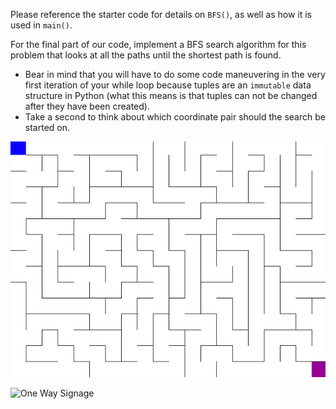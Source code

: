 <!--title={BFS}-->

<!--concepts={if_stmts.mdx,for_loops.mdx,while_loops.mdx,lists.mdx,indexing_lists.mdx}-->

<!--badges={Algorithms:200,Python:100}-->

Please reference the starter code for details on `BFS()`, as well as how it is used in `main()`. 

For the final part of our code, implement a BFS search algorithm for this problem that looks at all the paths until the shortest path is found.

- Bear in mind that you will have to do some code maneuvering in the very first iteration of your while loop because tuples are an `immutable` data structure in Python (what this means is that tuples can not be changed after they have been created).
- Take a second to think about which coordinate pair should the search be started on.

![gif](https://raw.githubusercontent.com/MakeSchool-Tutorials/Trees-Mazes-Python/eccc9ce59ec5e8fdf259c42bb025ffbe085f6491/P1-Solving-the-Maze/bfs_solve_maze.gif)

![One Way Signage](https://images.pexels.com/photos/536/road-street-sign-way.jpg?auto=compress&cs=tinysrgb&h=750&w=1260)